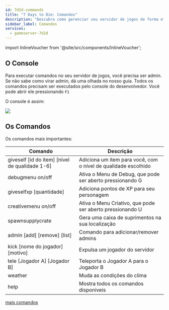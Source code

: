 ```yaml
---
id: 7d2d-commands
title: "7 Days to Die: Comandos"
description: "Descubra como gerenciar seu servidor de jogos de forma eficaz usando comandos de admin e melhore o controle do gameplay → Saiba mais agora"
sidebar_label: Comandos
services:
  - gameserver-7d2d
---
```


import InlineVoucher from '@site/src/components/InlineVoucher';

<InlineVoucher />

## O Console
Para executar comandos no seu servidor de jogos, você precisa ser admin. Se não sabe como virar admin, dá uma olhada no nosso guia.
Todos os comandos precisam ser executados pelo console do desenvolvedor. Você pode abrir ele pressionando `F1`

O console é assim:

![](https://screensaver01.zap-hosting.com/index.php/s/Lyi4qrT5MjzJLkL/preview)

## Os Comandos
Os comandos mais importantes:

| Comando    | Descrição                                                 |
| ----------------- | ------------------------------------------------------------ |
| giveself [id do item] [nível de qualidade 1-6] | Adiciona um item para você, com o nível de qualidade escolhido |
| debugmenu on/off | Ativa o Menu de Debug, que pode ser aberto pressionando G |
| giveselfxp [quantidade] | Adiciona pontos de XP para seu personagem |
| creativemenu on/off | Ativa o Menu Criativo, que pode ser aberto pressionando U |
| spawnsupplycrate | Gera uma caixa de suprimentos na sua localização |
| admin [add] [remove] [list] | Comando para adicionar/remover admins |
| kick [nome do jogador] [motivo] | Expulsa um jogador do servidor |
| tele [Jogador A] [Jogador B] | Teleporta o Jogador A para o Jogador B |
| weather | Muda as condições do clima |
| help | Mostra todos os comandos disponíveis |

[mais comandos](https://commands.gg/7dtd)

<InlineVoucher />